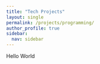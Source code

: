 ```yaml
---
title: "Tech Projects"
layout: single
permalink: /projects/programming/
author_profile: true
sidebar:
  nav: sidebar
---
```


Hello World